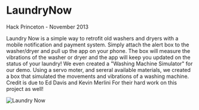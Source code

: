 LaundryNow
==========

Hack Princeton - November 2013

Laundry Now is a simple way to retrofit old washers and dryers with a mobile notification and payment system. Simply attach the alert box to the washer/dryer and pull up the app on your phone. The box will measure the vibrations of the washer or dryer and the app will keep you updated on the status of your laundry! We even created a "Washing Machine Simulator" for our demo. Using a servo moter, and sereral available materials, we created a box that simulated the movements and vibrations of a washing machine. Credit is due to Ed Davis and Kevin Merlini For their hard work on this project as well!

![Laundry Now](https://raw.github.com/ddluc/laundry-now/master/ln-front.jpg)

